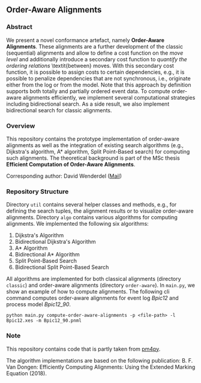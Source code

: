 ## Order-Aware Alignments

### Abstract
We present a novel conformance artefact, namely **Order-Aware Alignments**. 
These alignments are a further development of the classic (sequential) alignments and allow to define a cost function on the *move level* and additionally introduce a secondary cost function to *quantify the ordering relations* \textit{between} moves. With this secondary cost function, it is possible to assign costs to certain dependencies, e.g., it is possible to penalize dependencies that are not synchronous, i.e., originate either from the log or from the model. Note that this approach by definition supports both totally and partially ordered event data.
To compute order-aware alignments efficiently, we implement several computational strategies including bidirectional search.
As a side result, we also implement bidirectional search for classic alignments. 

### Overview
This repository contains the prototype implementation of order-aware alignments as well as the integration of existing search algorithms (e.g., Dijkstra's algorithm, A* algorithm, Split Point-Based search) for computing such alignments.
The theoretical background is part of the MSc thesis **Efficient Computation of Order-Aware Alignments**.

Corresponding author: David Wenderdel ([Mail](mailto:david.wenderdel@rwth-aachen.de?subject=github-order-aware-alignments))

### Repository Structure
Directory `util` contains several helper classes and methods, e.g., for defining the search tuples, the alignment results or to visualize order-aware alignments.
Directory `algo` contains various algorithms for computing alignments. We implemented the following six algorithms:
1. Dijkstra's Algorithm
2. Bidirectional Dijkstra's Algorithm
3. A* Algorithm
4. Bidirectional A* Algorithm
5. Split Point-Based Search 
6. Bidirectional Split Point-Based Search

All algorithms are implemented for both classical alignments (directory `classic`) and order-aware alignments (directory `order-aware`).
In `main.py`, we show an example of how to compute alignments. The following cli command computes order-aware alignments for event log *Bpic12* and process model *Bpic12_90*.

```shell
python main.py compute-order-aware-alignments -p <file-path> -l Bpic12.xes -m Bpic12_90.pnml 
```

### Note
This repository contains code that is partly taken from [pm4py](https://pm4py.fit.fraunhofer.de/).

The algorithm implementations are based on the following publication: B. F. Van Dongen: Efficiently Computing Alignments: Using the Extended Marking Equation (2018).